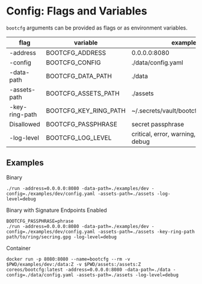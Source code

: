 
# Config: Flags and Variables

`bootcfg` arguments can be provided as flags or as environment variables.

| flag | variable | example |
|------|----------|---------|
| -address | BOOTCFG_ADDRESS | 0.0.0.0:8080 |
| -config | BOOTCFG_CONFIG | ./data/config.yaml |
| -data-path | BOOTCFG_DATA_PATH | ./data |
| -assets-path | BOOTCFG_ASSETS_PATH | ./assets |
| -key-ring-path | BOOTCFG_KEY_RING_PATH | ~/.secrets/vault/bootcfg/secring.gpg |
| Disallowed | BOOTCFG_PASSPHRASE | secret passphrase |
| -log-level | BOOTCFG_LOG_LEVEL | critical, error, warning, notice, info, debug |

## Examples

Binary

    ./run -address=0.0.0.0:8080 -data-path=./examples/dev -config=./examples/dev/config.yaml -assets-path=./assets -log-level=debug

Binary with Signature Endpoints Enabled

    BOOTCFG_PASSPHRASE=phrase
    ./run -address=0.0.0.0:8080 -data-path=./examples/dev -config=./examples/dev/config.yaml -assets-path=./assets -key-ring-path path/to/ring/secring.gpg -log-level=debug

Container

    docker run -p 8080:8080 --name=bootcfg --rm -v $PWD/examples/dev:/data:Z -v $PWD/assets:/assets:Z coreos/bootcfg:latest -address=0.0.0.0:8080 -data-path=./data -config=./data/config.yaml -assets-path=./assets -log-level=debug

